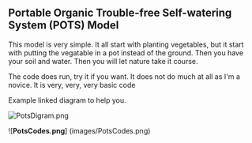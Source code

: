 ## **P**ortable **O**rganic **T**rouble-free **S**elf-watering System (**POTS**) Model

This model is very simple. It all start with planting vegetables, but it start with putting the vegatable in a pot instead of the ground. Then you have your soil and water. Then you will let nature take it course.

The code does run, try it if you want. It does not do much at all as I'm a novice. It is very, very, very basic code


Example linked diagram to help you.

![**PotsDigram.png**](../../images/PotsDigram.png)

![**PotsCodes.png**] (images/PotsCodes.png)
